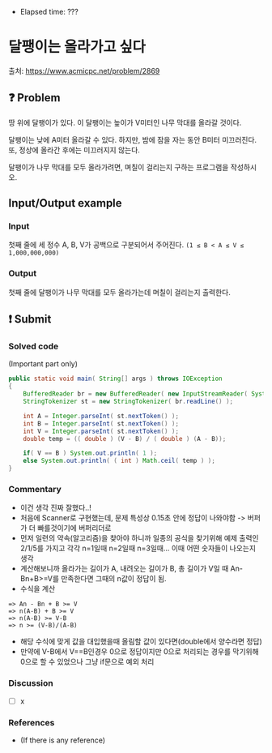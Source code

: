 - Elapsed time: ???

# 달팽이는 올라가고 싶다
출처: https://www.acmicpc.net/problem/2869

## :question: Problem
땅 위에 달팽이가 있다. 이 달팽이는 높이가 V미터인 나무 막대를 올라갈 것이다.

달팽이는 낮에 A미터 올라갈 수 있다. 하지만, 밤에 잠을 자는 동안 B미터 미끄러진다. 또, 정상에 올라간 후에는 미끄러지지 않는다.

달팽이가 나무 막대를 모두 올라가려면, 며칠이 걸리는지 구하는 프로그램을 작성하시오.

## Input/Output example
### Input
첫째 줄에 세 정수 A, B, V가 공백으로 구분되어서 주어진다. `(1 ≤ B < A ≤ V ≤ 1,000,000,000)`

### Output
첫째 줄에 달팽이가 나무 막대를 모두 올라가는데 며칠이 걸리는지 출력한다.

## :exclamation: Submit
### Solved code
(Important part only)
``` java
public static void main( String[] args ) throws IOException
{
    BufferedReader br = new BufferedReader( new InputStreamReader( System.in ) );
    StringTokenizer st = new StringTokenizer( br.readLine() );

    int A = Integer.parseInt( st.nextToken() );
    int B = Integer.parseInt( st.nextToken() );
    int V = Integer.parseInt( st.nextToken() );
    double temp = (( double ) (V - B) / ( double ) (A - B));

    if( V == B ) System.out.println( 1 );
    else System.out.println( ( int ) Math.ceil( temp ) );
}
```

### Commentary
- 이건 생각 진짜 잘했다..!
- 처음에 Scanner로 구현했는데, 문제 특성상 0.15초 안에 정답이 나와야함 -> 버퍼가 더 빠를것이기에 버퍼리더로
- 먼저 일련의 약속(알고리즘)을 찾아야 하니까 일종의 공식을 찾기위해 예제 출력인 2/1/5를 가지고 각각 n=1일때 n=2일때 n=3일때... 이때 어떤 숫자들이 나오는지 생각
- 계산해보니까 올라가는 길이가 A, 내려오는 길이가 B, 총 길이가 V일 때 An-Bn+B>=V를 만족한다면 그때의 n값이 정답이 됨.
- 수식을 계산
```
=> An - Bn + B >= V
=> n(A-B) + B >= V
=> n(A-B) >= V-B
=> n >= (V-B)/(A-B)
```
- 해당 수식에 맞게 값을 대입했을때 올림할 값이 있다면(double에서 양수라면 정답)
- 만약에 V-B에서 V==B인경우 0으로 정답이지만 0으로 처리되는 경우를 막기위해 0으로 할 수 있었으나 그냥 if문으로 예외 처리

### Discussion
- [ ] x

### References
- (If there is any reference)